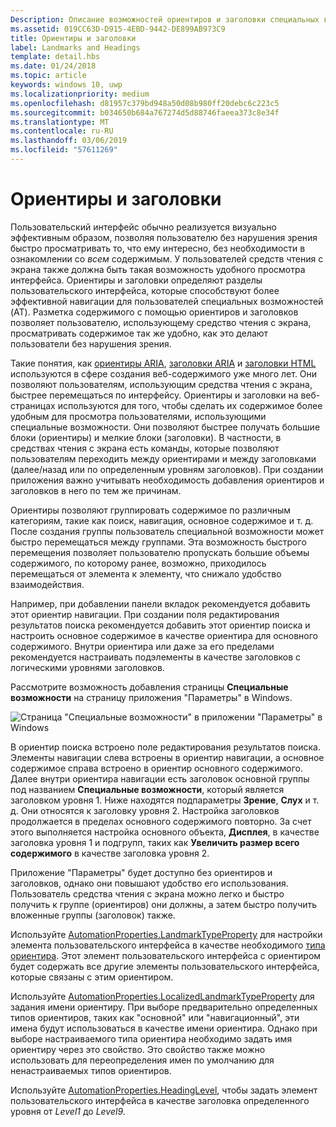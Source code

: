 ```yaml
---
Description: Описание возможностей ориентиров и заголовки специальных возможностей.
ms.assetid: 019CC63D-D915-4EBD-9442-DE899AB973C9
title: Ориентиры и заголовки
label: Landmarks and Headings
template: detail.hbs
ms.date: 01/24/2018
ms.topic: article
keywords: windows 10, uwp
ms.localizationpriority: medium
ms.openlocfilehash: d81957c379bd948a50d08b980ff20debc6c223c5
ms.sourcegitcommit: b034650b684a767274d5d88746faeea373c8e34f
ms.translationtype: MT
ms.contentlocale: ru-RU
ms.lasthandoff: 03/06/2019
ms.locfileid: "57611269"
---
```

# <a name="landmarks-and-headings"></a>Ориентиры и заголовки

Пользовательский интерфейс обычно реализуется визуально эффективным образом, позволяя пользователю без нарушения зрения быстро просматривать то, что ему интересно, без необходимости в ознакомлении со *всем* содержимым. У пользователей средств чтения с экрана также должна быть такая возможность удобного просмотра интерфейса. Ориентиры и заголовки определяют разделы пользовательского интерфейса, которые способствуют более эффективной навигации для пользователей специальных возможностей (AT). Разметка содержимого с помощью ориентиров и заголовков позволяет пользователю, использующему средство чтения с экрана, просматривать содержимое так же удобно, как это делают пользователи без нарушения зрения.

Такие понятия, как [ориентиры ARIA](https://www.w3.org/WAI/GL/wiki/Using_ARIA_landmarks_to_identify_regions_of_a_page), [заголовки ARIA](https://www.w3.org/TR/WCAG20-TECHS/ARIA12.html) и [заголовки HTML](https://www.w3.org/TR/2016/NOTE-WCAG20-TECHS-20161007/H42.html) используются в сфере создания веб-содержимого уже много лет. Они позволяют пользователям, использующим средства чтения с экрана, быстрее перемещаться по интерфейсу. Ориентиры и заголовки на веб-страницах используются для того, чтобы сделать их содержимое более удобным для просмотра пользователями, использующими специальные возможности. Они позволяют быстрее получать большие блоки (ориентиры) и мелкие блоки (заголовки). В частности, в средствах чтения с экрана есть команды, которые позволяют пользователям переходить между ориентирами и между заголовками (далее/назад или по определенным уровням заголовков). При создании приложения важно учитывать необходимость добавления ориентиров и заголовков в него по тем же причинам.

Ориентиры позволяют группировать содержимое по различным категориям, такие как поиск, навигация, основное содержимое и т. д. После создания группы пользователь специальной возможности может быстро перемещаться между группами. Эта возможность быстрого перемещения позволяет пользователю пропускать большие объемы содержимого, по которому ранее, возможно, приходилось перемещаться от элемента к элементу, что снижало удобство взаимодействия. 

Например, при добавлении панели вкладок рекомендуется добавить этот ориентир навигации. При создании поля редактирования результатов поиска рекомендуется добавить этот ориентир поиска и настроить основное содержимое в качестве ориентира для основного содержимого. Внутри ориентира или даже за его пределами рекомендуется настраивать подэлементы в качестве заголовков с логическими уровнями заголовков. 

Рассмотрите возможность добавления страницы **Специальные возможности** на страницу приложения "Параметры" в Windows. 

![Страница "Специальные возможности" в приложении "Параметры" в Windows](images/EaseOfAccessSettings.png)  

В ориентир поиска встроено поле редактирования результатов поиска. Элементы навигации слева встроены в ориентир навигации, а основное содержимое справа встроено в ориентир основного содержимого. Далее внутри ориентира навигации есть заголовок основной группы под названием **Специальные возможности**, который является заголовком уровня 1. Ниже находятся подпараметры **Зрение**, **Слух** и т. д. Они относятся к заголовку уровня 2. Настройка заголовков продолжается в пределах основного содержимого повторно. За счет этого выполняется настройка основного объекта, **Дисплея**, в качестве заголовка уровня 1 и подгрупп, таких как **Увеличить размер всего содержимого** в качестве заголовка уровня 2. 

Приложение "Параметры" будет доступно без ориентиров и заголовков, однако они повышают удобство его использования. Пользователь средства чтения с экрана можно легко и быстро получить к группе (ориентиров) они должны, а затем быстро получить вложенные группы (заголовок) также. 

Используйте [AutomationProperties.LandmarkTypeProperty](https://docs.microsoft.com/uwp/api/windows.ui.xaml.automation.automationproperties.LandmarkTypeProperty) для настройки элемента пользовательского интерфейса в качестве необходимого [типа ориентира](https://msdn.microsoft.com/library/windows/desktop/mt759299). Этот элемент пользовательского интерфейса с ориентиром будет содержать все другие элементы пользовательского интерфейса, которые связаны с этим ориентиром. 

Используйте [AutomationProperties.LocalizedLandmarkTypeProperty](https://docs.microsoft.com/uwp/api/windows.ui.xaml.automation.automationproperties.LocalizedLandmarkTypeProperty) для задания имени ориентиру. При выборе предварительно определенных типов ориентиров, таких как "основной" или "навигационный", эти имена будут использоваться в качестве имени ориентира. Однако при выборе настраиваемого типа ориентира необходимо задать имя ориентиру через это свойство. Это свойство также можно использовать для переопределения имен по умолчанию для ненастраиваемых типов ориентиров. 

Используйте [AutomationProperties.HeadingLevel](https://docs.microsoft.com/uwp/api/windows.ui.xaml.automation.automationproperties.headinglevelproperty), чтобы задать элемент пользовательского интерфейса в качестве заголовка определенного уровня от *Level1* до *Level9*.

